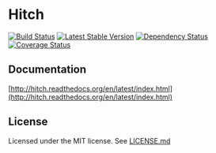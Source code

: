 # Hitch

[![Build Status](https://travis-ci.org/clarkf/hitch.png?branch=master)](https://travis-ci.org/clarkf/hitch)
[![Latest Stable Version](https://poser.pugx.org/clarkf/hitch/v/stable.png)](https://packagist.org/packages/clarkf/hitch)
[![Dependency Status](https://www.versioneye.com/user/projects/52d6d684ec137507080009a2/badge.png)](https://www.versioneye.com/user/projects/52d6d684ec137507080009a2)
[![Coverage Status](https://coveralls.io/repos/clarkf/hitch/badge.png)](https://coveralls.io/r/clarkf/hitch)


## Documentation

[http://hitch.readthedocs.org/en/latest/index.html](http://hitch.readthedocs.org/en/latest/index.html)

## License

Licensed under the MIT license.  See [LICENSE.md](LICENSE.md)
